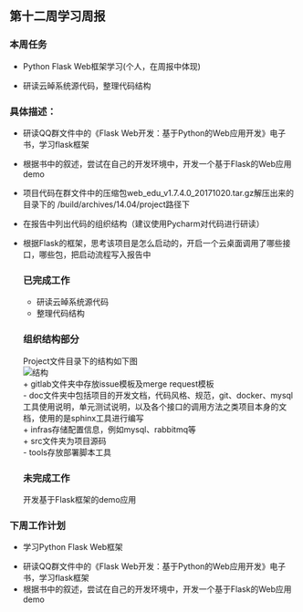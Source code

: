 ## 第十二周学习周报  

### 本周任务  

- Python Flask Web框架学习(个人，在周报中体现)  

+ 研读云晫系统源代码，整理代码结构
 
  
### 具体描述：  
- 研读QQ群文件中的《Flask Web开发：基于Python的Web应用开发》电子书，学习flask框架
+ 根据书中的叙述，尝试在自己的开发环境中，开发一个基于Flask的Web应用demo
- 项目代码在群文件中的压缩包web_edu_v1.7.4.0_20171020.tar.gz解压出来的目录下的 /build/archives/14.04/project路径下
+ 在报告中列出代码的组织结构（建议使用Pycharm对代码进行研读）
+ 根据Flask的框架，思考该项目是怎么启动的，开启一个云桌面调用了哪些接口，哪些包，把启动流程写入报告中  

  ### 已完成工作  
  - 研读云晫系统源代码  
  + 整理代码结构  
    
  ### 组织结构部分  
  Project文件目录下的结构如下图  
  ![结构]()  
      + gitlab文件夹中存放issue模板及merge request模板  
      - doc文件夹中包括项目的开发文档，代码风格、规范，git、docker、mysql工具使用说明，单元测试说明，以及各个接口的调用方法之类项目本身的文档，使用的是sphinx工具进行编写  
      + infras存储配置信息，例如mysql、rabbitmq等  
      + src文件夹为项目源码  
      - tools存放部署脚本工具
  
  ### 未完成工作  
  开发基于Flask框架的demo应用  
  
### 下周工作计划  
- 学习Python Flask Web框架
+ 研读QQ群文件中的《Flask Web开发：基于Python的Web应用开发》电子书，学习flask框架
+ 根据书中的叙述，尝试在自己的开发环境中，开发一个基于Flask的Web应用demo
    

